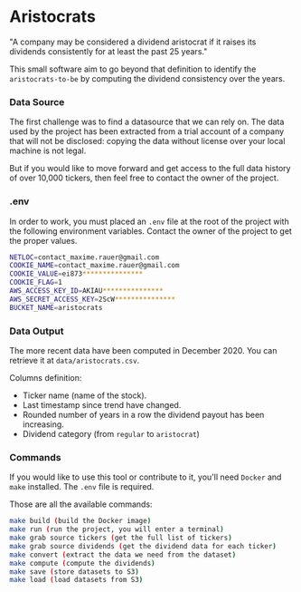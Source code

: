 # Aristocrats

"A company may be considered a dividend aristocrat if it raises its dividends consistently for at least the past 25 years."

This small software aim to go beyond that definition to identify the `aristocrats-to-be` by computing the dividend consistency over the years.

### Data Source

The first challenge was to find a datasource that we can rely on. The data used by the project has been extracted from a trial account of a company that will not be disclosed: copying the data without license over your local machine is not legal.

But if you would like to move forward and get access to the full data history of over 10,000 tickers, then feel free to contact the owner of the project.

### .env

In order to work, you must placed an `.env` file at the root of the project with the following environment variables. Contact the owner of the project to get the proper values.

```sh
NETLOC=contact_maxime.rauer@gmail.com
COOKIE_NAME=contact_maxime.rauer@gmail.com
COOKIE_VALUE=ei873***************
COOKIE_FLAG=1
AWS_ACCESS_KEY_ID=AKIAU***************
AWS_SECRET_ACCESS_KEY=2ScW***************
BUCKET_NAME=aristocrats

```

### Data Output

The more recent data have been computed in December 2020. You can retrieve it at `data/aristocrats.csv`.

Columns definition:
* Ticker name (name of the stock).
* Last timestamp since trend have changed.
* Rounded number of years in a row the dividend payout has been increasing.
* Dividend category (from `regular` to `aristocrat`)

### Commands

If you would like to use this tool or contribute to it, you'll need `Docker` and `make` installed. The `.env` file is required.

Those are all the available commands:

```sh
make build (build the Docker image)
make run (run the project, you will enter a terminal)
make grab source tickers (get the full list of tickers)
make grab source dividends (get the dividend data for each ticker)
make convert (extract the data we need from the dataset)
make compute (compute the dividends)
make save (store datasets to S3)
make load (load datasets from S3)
```
